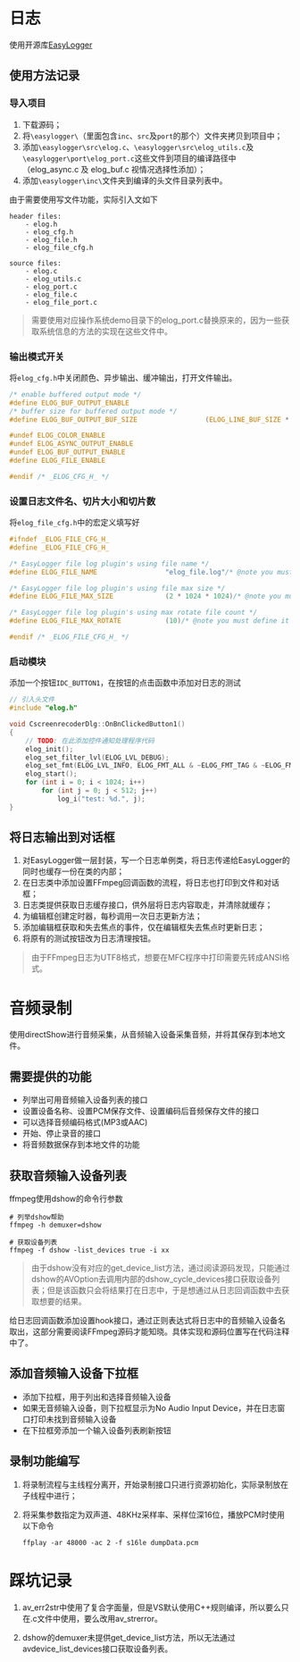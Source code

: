 # 日志

使用开源库[EasyLogger](https://github.com/armink/EasyLogger)

## 使用方法记录

### 导入项目

1. 下载源码；
2. 将`\easylogger\`（里面包含`inc`、`src`及`port`的那个）文件夹拷贝到项目中；
3. 添加`\easylogger\src\elog.c`、`\easylogger\src\elog_utils.c`及`\easylogger\port\elog_port.c`这些文件到项目的编译路径中（elog_async.c 及 elog_buf.c 视情况选择性添加）；
4. 添加`\easylogger\inc\`文件夹到编译的头文件目录列表中。

由于需要使用写文件功能，实际引入文如下

```
header files:
	- elog.h
	- elog_cfg.h
	- elog_file.h
	- elog_file_cfg.h
	
source files:
	- elog.c
	- elog_utils.c
	- elog_port.c
	- elog_file.c
	- elog_file_port.c
```

> 需要使用对应操作系统demo目录下的elog_port.c替换原来的，因为一些获取系统信息的方法的实现在这些文件中。

### 输出模式开关

将`elog_cfg.h`中关闭颜色、异步输出、缓冲输出，打开文件输出。

```c
/* enable buffered output mode */
#define ELOG_BUF_OUTPUT_ENABLE
/* buffer size for buffered output mode */
#define ELOG_BUF_OUTPUT_BUF_SIZE                 (ELOG_LINE_BUF_SIZE * 10)

#undef ELOG_COLOR_ENABLE
#undef ELOG_ASYNC_OUTPUT_ENABLE
#undef ELOG_BUF_OUTPUT_ENABLE
#define ELOG_FILE_ENABLE

#endif /* _ELOG_CFG_H_ */
```

### 设置日志文件名、切片大小和切片数

将`elog_file_cfg.h`中的宏定义填写好

```c
#ifndef _ELOG_FILE_CFG_H_
#define _ELOG_FILE_CFG_H_

/* EasyLogger file log plugin's using file name */
#define ELOG_FILE_NAME                 "elog_file.log"/* @note you must define it for a value */

/* EasyLogger file log plugin's using file max size */
#define ELOG_FILE_MAX_SIZE             (2 * 1024 * 1024)/* @note you must define it for a value */

/* EasyLogger file log plugin's using max rotate file count */
#define ELOG_FILE_MAX_ROTATE           (10)/* @note you must define it for a value */

#endif /* _ELOG_FILE_CFG_H_ */
```

### 启动模块

添加一个按钮`IDC_BUTTON1`，在按钮的点击函数中添加对日志的测试

```c++
// 引入头文件
#include "elog.h"

void CscreenrecoderDlg::OnBnClickedButton1()
{
	// TODO: 在此添加控件通知处理程序代码
	elog_init();
	elog_set_filter_lvl(ELOG_LVL_DEBUG);
	elog_set_fmt(ELOG_LVL_INFO, ELOG_FMT_ALL & ~ELOG_FMT_TAG & ~ELOG_FMT_P_INFO);
	elog_start();
	for (int i = 0; i < 1024; i++)
		for (int j = 0; j < 512; j++)
			log_i("test: %d.", j);
}
```

## 将日志输出到对话框

1. 对EasyLogger做一层封装，写一个日志单例类，将日志传递给EasyLogger的同时也缓存一份在类的内部；
2. 在日志类中添加设置FFmpeg回调函数的流程，将日志也打印到文件和对话框；
3. 日志类提供获取日志缓存接口，供外层将日志内容取走，并清除就缓存；
4. 为编辑框创建定时器，每秒调用一次日志更新方法；
5. 添加编辑框获取和失去焦点的事件，仅在编辑框失去焦点时更新日志；
6. 将原有的测试按钮改为日志清理按钮。

> 由于FFmpeg日志为UTF8格式，想要在MFC程序中打印需要先转成ANSI格式。

# 音频录制

使用directShow进行音频采集，从音频输入设备采集音频，并将其保存到本地文件。

## 需要提供的功能

- 列举出可用音频输入设备列表的接口
- 设置设备名称、设置PCM保存文件、设置编码后音频保存文件的接口
- 可以选择音频编码格式(MP3或AAC)
- 开始、停止录音的接口
- 将音频数据保存到本地文件的功能

## 获取音频输入设备列表

ffmpeg使用dshow的命令行参数

```shell
# 列举dshow帮助
ffmpeg -h demuxer=dshow

# 获取设备列表
ffmpeg -f dshow -list_devices true -i xx
```

>  由于dshow没有对应的get_device_list方法，通过阅读源码发现，只能通过dshow的AVOption去调用内部的dshow_cycle_devices接口获取设备列表；但是该函数只会将结果打在日志中，于是想通过从日志回调函数中去获取想要的结果。

​			给日志回调函数添加设置hook接口，通过正则表达式将日志中的音频输入设备名取出，这部分需要阅读FFmpeg源码才能知晓。具体实现和源码位置写在代码注释中了。

## 添加音频输入设备下拉框

- 添加下拉框，用于列出和选择音频输入设备
- 如果无音频输入设备，则下拉框显示为No Audio Input Device，并在日志窗口打印未找到音频输入设备
- 在下拉框旁添加一个输入设备列表刷新按钮

## 录制功能编写

1. 将录制流程与主线程分离开，开始录制接口只进行资源初始化，实际录制放在子线程中进行；

2. 将采集参数指定为双声道、48KHz采样率、采样位深16位，播放PCM时使用以下命令

   ```
   ffplay -ar 48000 -ac 2 -f s16le dumpData.pcm
   ```

   

# 踩坑记录

1. av_err2str中使用了复合字面量，但是VS默认使用C++规则编译，所以要么只在.c文件中使用，要么改用av_strerror。

2. dshow的demuxer未提供get_device_list方法，所以无法通过avdevice_list_devices接口获取设备列表。


